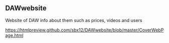 ## DAWwebsite
Website of DAW info about them such as prices, videos and users

https://htmlpreview.github.com/sbx12/DAWwebsite/blob/master/CoverWebPage.html
